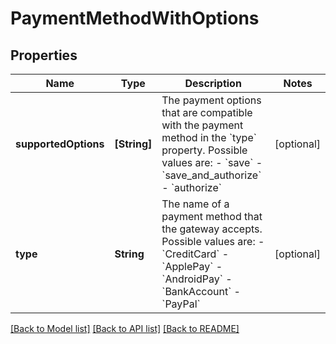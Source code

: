 # PaymentMethodWithOptions

## Properties
Name | Type | Description | Notes
------------ | ------------- | ------------- | -------------
**supportedOptions** | **[String]** | The payment options that are compatible with the payment method in the &#x60;type&#x60; property.  Possible values are:  - &#x60;save&#x60;  - &#x60;save_and_authorize&#x60; - &#x60;authorize&#x60; | [optional] 
**type** | **String** | The name of a payment method that the gateway accepts.  Possible values are:  - &#x60;CreditCard&#x60; - &#x60;ApplePay&#x60; - &#x60;AndroidPay&#x60; - &#x60;BankAccount&#x60; - &#x60;PayPal&#x60; | [optional] 

[[Back to Model list]](../README.md#documentation-for-models) [[Back to API list]](../README.md#documentation-for-api-endpoints) [[Back to README]](../README.md)


